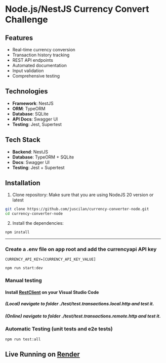 # Node.js/NestJS Currency Convert Challenge

## Features
- Real-time currency conversion
- Transaction history tracking
- REST API endpoints
- Automated documentation
- Input validation
- Comprehensive testing

## Technologies
- **Framework**: NestJS
- **ORM**: TypeORM
- **Database**: SQLite
- **API Docs**: Swagger UI
- **Testing**: Jest, Supertest

## Tech Stack
- **Backend**: NestJS
- **Database**: TypeORM + SQLite
- **Docs**: Swagger UI
- **Testing**: Jest + Supertest

## Installation
1. Clone repository:
Make sure that you are using NodeJS 20 version or latest
```bash
git clone https://github.com/juscilan/currency-converter-node.git
cd currency-converter-node
```
2. Install the dependencies:
````
npm install
````

---

### Create a .env file on app root and add the currencyapi API key 
````
CURRENCY_API_KEY=[CURRENCY_API_KEY_VALUE]
````
````
npm run start:dev
````

### Manual testing
#### Install [RestClient](https://marketplace.visualstudio.com/items?itemName=humao.rest-client) on your Visual Studio Code
##### (Local) navigate to folder ./test/test.transactions.local.http and test it.
##### (Online) navigate to folder ./test/test.transactions.remote.http and test it.

### Automatic Testing (unit tests and e2e tests)
````
npm run test:all
````

## Live Running on [Render](https://currency-converter-node.onrender.com/transactions?userId=123)

